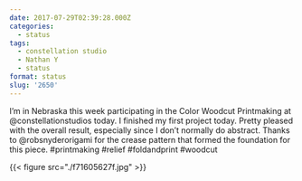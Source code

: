 ```yaml
---
date: 2017-07-29T02:39:28.000Z
categories:
  - status
tags:
  - constellation studio
  - Nathan Y
  - status
format: status
slug: '2650'
---
```


I’m in Nebraska this week participating in the Color Woodcut Printmaking at
@constellationstudios today. I finished my first project today. Pretty pleased
with the overall result, especially since I don’t normally do abstract. Thanks
to @robsnyderorigami for the crease pattern that formed the foundation for this
piece. #printmaking #relief #foldandprint #woodcut

{{< figure src="./f71605627f.jpg" >}}
